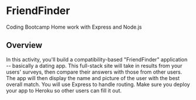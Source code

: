 # FriendFinder
Coding Bootcamp Home work with  Express and Node.js



## Overview
In this activity, you'll build a compatibility-based "FriendFinder" application -- basically a dating app. This full-stack site will take in results from your users' surveys, then compare their answers with those from other users. The app will then display the name and picture of the user with the best overall match. 
You will use Express to handle routing. Make sure you deploy your app to Heroku so other users can fill it out.





